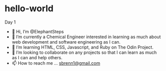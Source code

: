 # hello-world
Day 1

- 👋 Hi, I’m @ElephantSteps
- 👀 I’m currently a Chemical Engineer interested in learning as much about web development and software engineering as I can.
- 🌱 I’m learning HTML, CSS, Javascript, and Ruby on The Odin Project.
- 💞️ I’m looking to collaborate on any projects so that I can learn as much as I can and help others.
- 📫 How to reach me ... sbrenn1@gmail.com
